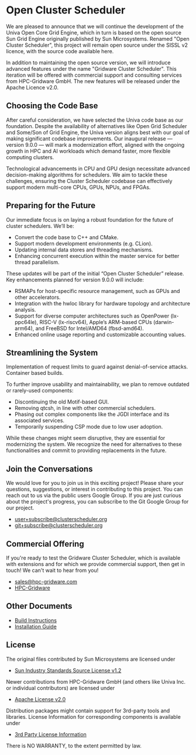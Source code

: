 # Open Cluster Scheduler

We are pleased to announce that we will continue the development of the Univa Open Core Grid Engine, which in 
turn is based on the open source Sun Grid Engine originally published by Sun Microsystems. Renamed 
"Open Cluster Scheduler", this project will remain open source under the SISSL v2 licence, with the source code 
available here.

In addition to maintaining the open source version, we will introduce advanced features under the name 
"Gridware Cluster Scheduler". This iteration will be offered with commercial support and consulting services from 
HPC-Gridware GmbH. The new features will be released under the Apache Licence v2.0.

## Choosing the Code Base

After careful consideration, we have selected the Univa code base as our foundation. Despite the availability of 
alternatives like Open Grid Scheduler and Some/Son of Grid Engine, the Univa version aligns best with our goal of 
making significant codebase improvements. Our inaugural release — version 9.0.0 — will mark a modernization effort, 
aligned with the ongoing growth in HPC and AI workloads which demand faster, more flexible computing clusters.

Technological advancements in CPU and GPU design necessitate advanced decision-making algorithms for schedulers. 
We aim to tackle these challenges, ensuring the Cluster Scheduler codebase can effectively support modern 
multi-core CPUs, GPUs, NPUs, and FPGAs.

## Preparing for the Future

Our immediate focus is on laying a robust foundation for the future of cluster schedulers. We’ll be:

* Convert the code base to C++ and CMake.
* Support modern development environments (e.g. CLion).
* Updating internal data stores and threading mechanisms.
* Enhancing concurrent execution within the master service for better thread parallelism.

These updates will be part of the initial “Open Cluster Scheduler” release. Key enhancements planned for version 9.0.0 
will include:

* RSMAPs for host-specific resource management, such as GPUs and other accelerators.
* Integration with the hwloc library for hardware topology and architecture analysis.
* Support for diverse computer architectures such as OpenPower (lx-ppc64le), RISC-V (lx-riscv64), 
  Apple’s ARM-based CPUs (darwin-arm64), and FreeBSD for Intel/AMD64 (fbsd-amd64).
* Enhanced online usage reporting and customizable accounting values.

## Streamlining the System

Implementation of request limits to guard against denial-of-service attacks.
Container based builds.

To further improve usability and maintainability, we plan to remove outdated or rarely-used components:

* Discontinuing the old Motif-based GUI.
* Removing qtcsh, in line with other commercial schedulers.
* Phasing out complex components like the JGDI interface and its associated services.
* Temporarily suspending CSP mode due to low user adoption.

While these changes might seem disruptive, they are essential for modernizing the system. We recognize the need for 
alternatives to these functionalities and commit to providing replacements in the future.

## Join the Conversations

We would love for you to join us in this exciting project! Please share your questions, suggestions, or interest in 
contributing to this project. You can reach out to us via the public users Google Group. If you are just curious about 
the project's progress, you can subscribe to the Git Google Group for our project.

* user+subscribe@clusterscheduler.org
* git+subscribe@clusterscheduler.org

## Commercial Offering

If you're ready to test the Gridware Cluster Scheduler, which is available with extensions and for which we provide 
commercial support, then get in touch! We can't wait to hear from you!

* sales@hpc-gridware.com
* [HPC-Gridware](https://www.hpc-gridware.com/)

## Other Documents

* [Build Instructions](https://github.com/hpc-gridware/clusterscheduler/blob/master/doc/markdown/manual/development-guide/01_prepare_dev_env.md)
* [Installation Guide](https://github.com/hpc-gridware/clusterscheduler/blob/master/doc/markdown/manual/installation-guide/01_planning_the_installation.md)

## License

The original files contributed by Sun Microsystems are licensed under

* [Sun Industry Standards Source License v1.2](https://github.com/hpc-gridware/clusterscheduler/blob/master/License_SISSL_v1-2.txt)

Newer contributions from HPC-Gridware GmbH (and others like Univa Inc. or individual contributors) are licensed under

* [Apache License v2.0](https://github.com/hpc-gridware/clusterscheduler/blob/master/License_APACHE_v2-0.txt)

Distribution packages might contain support for 3rd-party tools and libraries. License Information for corresponding
components is available under

* [3rd Party License Information](https://github.com/hpc-gridware/clusterscheduler/blob/master/dist/3rd_party/3rd_party_licscopyrights.md)

There is NO WARRANTY, to the extent permitted by law.
